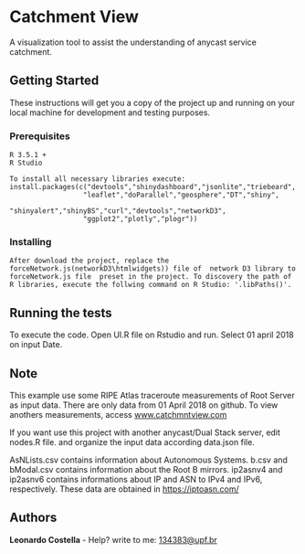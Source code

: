 # Catchment View
 A visualization tool to assist the understanding of anycast service catchment.


## Getting Started

These instructions will get you a copy of the project up and running on your local machine for development and testing purposes.

### Prerequisites

```
R 3.5.1 + 
R Studio 

To install all necessary libraries execute:
install.packages(c("devtools","shinydashboard","jsonlite","triebeard",
                  "leaflet","doParallel","geosphere","DT","shiny",
                  "shinyalert","shinyBS","curl","devtools","networkD3",
                  "ggplot2","plotly","plogr"))
```

### Installing

```
After download the project, replace the forceNetwork.js(networkD3\htmlwidgets)) file of  network D3 library to forceNetwork.js file  preset in the project. To discovery the path of R libraries, execute the follwing command on R Studio: '.libPaths()'.

```

## Running the tests
To execute the code. Open UI.R file on Rstudio and run. Select 01 april 2018 on input Date.


## Note

This example use some RIPE Atlas traceroute measurements of Root Server as input data. There are only data from 01  April 2018 on github. To view anothers measurements, access www.catchmntview.com

If you want use this project with another anycast/Dual Stack server, edit nodes.R file. and organize the input data according data.json file.


AsNLists.csv contains information about Autonomous Systems.
b.csv and bModal.csv contains information about the Root B mirrors.
ip2asnv4 and ip2asnv6 contains informations about IP and ASN to IPv4 and IPv6, respectively. These data are obtained in https://iptoasn.com/


## Authors
 **Leonardo Costella** - Help? write to me: 134383@upf.br

